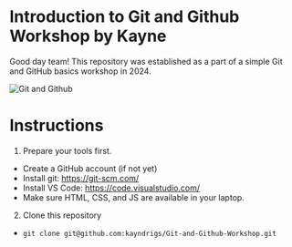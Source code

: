 # Introduction to Git and Github Workshop by Kayne

Good day team! This repository was established as a part of a simple Git and GitHub basics workshop in 2024.

![Git and Github](https://github.com/kayndrigs/Git-and-Github-Workshop/assets/103131412/c1afaea2-e4d7-423c-af0e-3a81485faee8)


# Instructions
1. Prepare your tools first.
-  Create a GitHub account (if not yet)
-  Install git: https://git-scm.com/
-  Install VS Code: https://code.visualstudio.com/
-  Make sure HTML, CSS, and JS are available in your laptop.

2. Clone this repository
- `git clone git@github.com:kayndrigs/Git-and-Github-Workshop.git`

